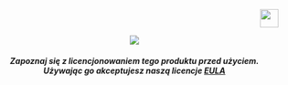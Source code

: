 <a href="/lang/ENGLISH.md"> <p align="right"> <img src="https://imgur.com/9uqthTb.png" width=32 height=32> </p> </a>
<p align="center"> <img src="https://imgur.com/Q2p30xQ.png"> </p>
<h5><p align="center"> Zapoznaj się z licencjonowaniem tego produktu przed użyciem. Używając go akceptujesz naszą licencje <a href="https://github.com/Im-Beast/its-Quizizzd/blob/main/LICENSE.md">EULA<a> </p></h5>

